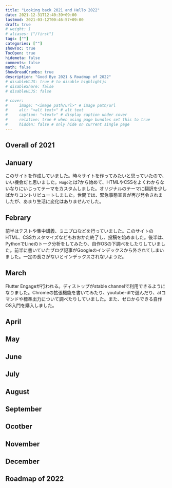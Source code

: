 ```yaml
---
title: "Looking back 2021 and Hello 2022"
date: 2021-12-31T12:40:39+09:00
lastmod: 2021-03-12T00:46:57+09:00
draft: true
# weight: 1
# aliases: ["/first"]
tags: [""]
categories: [""]
showToc: true
TocOpen: true
hidemeta: false
comments: false
math: false
ShowBreadCrumbs: true
description: "Good Bye 2021 & Roadmap of 2022"
# disableHLJS: true # to disable highlightjs
# disableShare: false
# disableHLJS: false

# cover:
#     image: "<image path/url>" # image path/url
#     alt: "<alt text>" # alt text
#     caption: "<text>" # display caption under cover
#     relative: true # when using page bundles set this to true
#     hidden: false # only hide on current single page
---
```

## Overall of 2021
## January
このサイトを作成していました。時々サイトを作ってみたいと思っていたので、いい機会だと思いました。`Hugo`とは?から始めて、HTMLやCSSをよくわからないなりにいじってテーマをカスタムしました。オリジナルのテーマに翻訳を少しばかりコントリビュートしました。世間では、緊急事態宣言が再び発令されましたが、あまり生活に変化はありませんでした。
## Febrary
前半はテストや集中講義、ミニプロなどを行っていました。このサイトのHTML、CSSカスタマイズなどもおおかた終了し、投稿を始めました。後半は、PythonでLineのトーク分析をしてみたり、自作OSの下調べをしたりしていました。前半に書いていたブログ記事がGoogleのインデックスから外されてしまいました。一定の長さがないとインデックスされないようだ。
## March
Flutter Engageが行われる。ディストップがstable channelで利用できるようになりました。Chromeの拡張機能を書いてみたり、youtube-dlで遊んだり、atコマンドや標準出力について調べたりしていました。また、ゼロからできる自作OS入門を購入しました。
## April
## May
## June
## July
## August
## September
## Ocotber
## November
## December
## Roadmap of 2022
